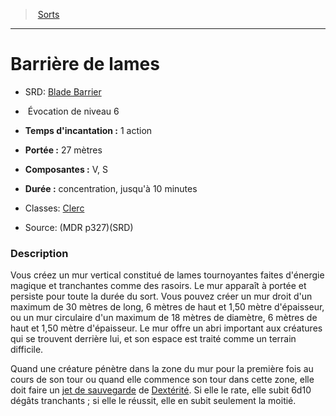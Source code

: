 ﻿---
!SpellItem
Name: Barrière de lames
AltName: '[Blade Barrier](srd_spells_blade_barrier.md)'
Type: Évocation
Level: 6
CastingTime: 1 action
Range: 27 mètres
Components: V, S
Duration: concentration, jusqu'à 10 minutes
Classes: '[Clerc](hd_cleric.md)'
Family: SpellHD
Source: (MDR p327)(SRD)
Id: spells_hd.md#barrière-de-lames
ParentLink: spells_hd.md#sorts
ParentName: Sorts
NameLevel: 1
Attributes:
  Name: Barrière de lames
  Markdown: >+
    # <!--Name-->Barrière de lames<!--/Name-->


    - SRD: <!--AltName-->[Blade Barrier](srd_spells_blade_barrier.md)<!--/AltName-->


    -  <!--Type-->Évocation<!--/Type--> de niveau <!--Level-->6<!--/Level-->


    - **Temps d'incantation :** <!--CastingTime-->1 action<!--/CastingTime-->


    - **Portée :** <!--Range-->27 mètres<!--/Range-->


    - **Composantes :** <!--Components-->V, S<!--/Components-->


    - **Durée :** <!--Duration-->concentration, jusqu'à 10 minutes<!--/Duration-->


    - Classes: <!--Classes-->[Clerc](hd_cleric.md)<!--/Classes-->


    - Source: <!--Source-->(MDR p327)(SRD)<!--/Source-->


    ### Description


    Vous créez un mur vertical constitué de lames tournoyantes faites d'énergie magique et tranchantes comme des rasoirs. Le mur apparaît à portée et persiste pour toute la durée du sort. Vous pouvez créer un mur droit d'un maximum de 30 mètres de long, 6 mètres de haut et 1,50 mètre d'épaisseur, ou un mur circulaire d'un maximum de 18 mètres de diamètre, 6 mètres de haut et 1,50 mètre d'épaisseur. Le mur offre un abri important aux créatures qui se trouvent derrière lui, et son espace est traité comme un terrain difficile.


    Quand une créature pénètre dans la zone du mur pour la première fois au cours de son tour ou quand elle commence son tour dans cette zone, elle doit faire un [jet de sauvegarde](hd_abilities_jets_de_sauvegarde.md) de [Dextérité](hd_abilities_dexterity.md). Si elle le rate, elle subit 6d10 dégâts tranchants ; si elle le réussit, elle en subit seulement la moitié.

  AltName: '[Blade Barrier](srd_spells_blade_barrier.md)'
  Type: Évocation
  Level: 6
  CastingTime: 1 action
  Range: 27 mètres
  Components: V, S
  Duration: concentration, jusqu'à 10 minutes
  Classes: '[Clerc](hd_cleric.md)'
  Source: (MDR p327)(SRD)
AttributesDictionary: >+
  Name: Barrière de lames

  Markdown: >+

    # <!--Name-->Barrière de lames<!--/Name-->





    - SRD: <!--AltName-->[Blade Barrier](srd_spells_blade_barrier.md)<!--/AltName-->





    -  <!--Type-->Évocation<!--/Type--> de niveau <!--Level-->6<!--/Level-->





    - **Temps d'incantation :** <!--CastingTime-->1 action<!--/CastingTime-->





    - **Portée :** <!--Range-->27 mètres<!--/Range-->





    - **Composantes :** <!--Components-->V, S<!--/Components-->





    - **Durée :** <!--Duration-->concentration, jusqu'à 10 minutes<!--/Duration-->





    - Classes: <!--Classes-->[Clerc](hd_cleric.md)<!--/Classes-->





    - Source: <!--Source-->(MDR p327)(SRD)<!--/Source-->





    ### Description





    Vous créez un mur vertical constitué de lames tournoyantes faites d'énergie magique et tranchantes comme des rasoirs. Le mur apparaît à portée et persiste pour toute la durée du sort. Vous pouvez créer un mur droit d'un maximum de 30 mètres de long, 6 mètres de haut et 1,50 mètre d'épaisseur, ou un mur circulaire d'un maximum de 18 mètres de diamètre, 6 mètres de haut et 1,50 mètre d'épaisseur. Le mur offre un abri important aux créatures qui se trouvent derrière lui, et son espace est traité comme un terrain difficile.





    Quand une créature pénètre dans la zone du mur pour la première fois au cours de son tour ou quand elle commence son tour dans cette zone, elle doit faire un [jet de sauvegarde](hd_abilities_jets_de_sauvegarde.md) de [Dextérité](hd_abilities_dexterity.md). Si elle le rate, elle subit 6d10 dégâts tranchants ; si elle le réussit, elle en subit seulement la moitié.



  AltName: '[Blade Barrier](srd_spells_blade_barrier.md)'

  Type: Évocation

  Level: 6

  CastingTime: 1 action

  Range: 27 mètres

  Components: V, S

  Duration: concentration, jusqu'à 10 minutes

  Classes: '[Clerc](hd_cleric.md)'

  Source: (MDR p327)(SRD)

---
> [Sorts](hd_spells.md)

---

# Barrière de lames

- SRD: [Blade Barrier](srd_spells_blade_barrier.md)

-  Évocation de niveau 6

- **Temps d'incantation :** 1 action

- **Portée :** 27 mètres

- **Composantes :** V, S

- **Durée :** concentration, jusqu'à 10 minutes

- Classes: [Clerc](hd_cleric.md)

- Source: (MDR p327)(SRD)

### Description

Vous créez un mur vertical constitué de lames tournoyantes faites d'énergie magique et tranchantes comme des rasoirs. Le mur apparaît à portée et persiste pour toute la durée du sort. Vous pouvez créer un mur droit d'un maximum de 30 mètres de long, 6 mètres de haut et 1,50 mètre d'épaisseur, ou un mur circulaire d'un maximum de 18 mètres de diamètre, 6 mètres de haut et 1,50 mètre d'épaisseur. Le mur offre un abri important aux créatures qui se trouvent derrière lui, et son espace est traité comme un terrain difficile.

Quand une créature pénètre dans la zone du mur pour la première fois au cours de son tour ou quand elle commence son tour dans cette zone, elle doit faire un [jet de sauvegarde](hd_abilities_jets_de_sauvegarde.md) de [Dextérité](hd_abilities_dexterity.md). Si elle le rate, elle subit 6d10 dégâts tranchants ; si elle le réussit, elle en subit seulement la moitié.

